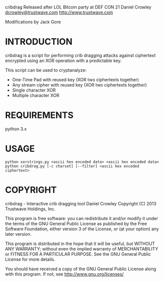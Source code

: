 cribdrag
Released after LOL Bitcoin party at DEF CON 21
Daniel Crowley <dcrowley@trustwave.com>
http://www.trustwave.com

Modifications by Jack Gore

INTRODUCTION
============

cribdrag is a script for performing crib dragging attacks against
ciphertext encrypted using an XOR operation with a predictable key.

This script can be used to cryptanalyze:

* One-Time Pad with reused key (XOR two ciphertexts together)
* Any stream cipher with reused key (XOR two ciphertexts together)
* Single character XOR
* Multiple character XOR

REQUIREMENTS
============

python 3.x

USAGE
=====

~~~
python xorstrings.py <ascii hex encoded data> <ascii hex encoded data>
python cribdrag.py [-c charset] [--filter] <ascii hex encoded ciphertext>
~~~

COPYRIGHT
=========

cribdrag - Interactive crib dragging tool
Daniel Crowley
Copyright (C) 2013 Trustwave Holdings, Inc.
 
This program is free software: you can redistribute it and/or modify
it under the terms of the GNU General Public License as published by
the Free Software Foundation, either version 3 of the License, or
(at your option) any later version.

This program is distributed in the hope that it will be useful,
but WITHOUT ANY WARRANTY; without even the implied warranty of
MERCHANTABILITY or FITNESS FOR A PARTICULAR PURPOSE.  See the
GNU General Public License for more details.
 
You should have received a copy of the GNU General Public License
along with this program.  If not, see <http://www.gnu.org/licenses/>
